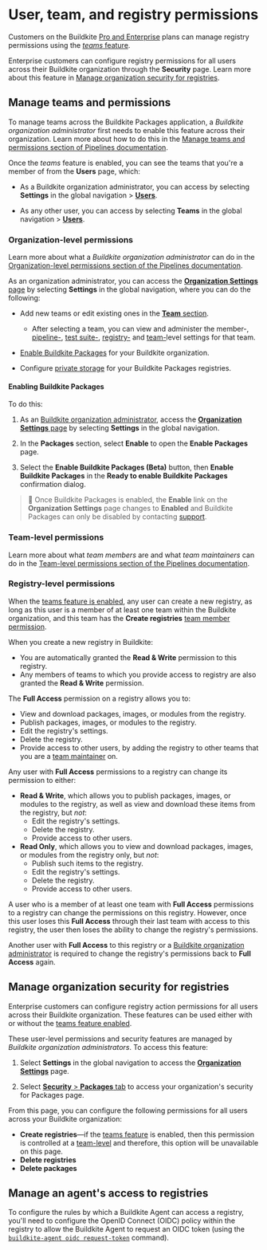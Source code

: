# User, team, and registry permissions

Customers on the Buildkite [Pro and Enterprise](https://buildkite.com/pricing) plans can manage registry permissions using the [_teams_ feature](#manage-teams-and-permissions).

Enterprise customers can configure registry permissions for all users across their Buildkite organization through the **Security** page. Learn more about this feature in [Manage organization security for registries](#manage-organization-security-for-registries).

## Manage teams and permissions

To manage teams across the Buildkite Packages application, a _Buildkite organization administrator_ first needs to enable this feature across their organization. Learn more about how to do this in the [Manage teams and permissions section of Pipelines documentation](/docs/team-management/permissions#manage-teams-and-permissions).

Once the _teams_ feature is enabled, you can see the teams that you're a member of from the **Users** page, which:

- As a Buildkite organization administrator, you can access by selecting **Settings** in the global navigation > [**Users**](https://buildkite.com/organizations/~/users/).

- As any other user, you can access by selecting **Teams** in the global navigation > [**Users**](https://buildkite.com/organizations/~/users/).

### Organization-level permissions

Learn more about what a _Buildkite organization administrator_ can do in the [Organization-level permissions section of the Pipelines documentation](/docs/team-management/permissions#manage-teams-and-permissions-organization-level-permissions).

As an organization administrator, you can access the [**Organization Settings** page](https://buildkite.com/organizations/~/settings) by selecting **Settings** in the global navigation, where you can do the following:

- Add new teams or edit existing ones in the [**Team** section](https://buildkite.com/organizations/~/teams).

    * After selecting a team, you can view and administer the member-, [pipeline-](/docs/team-management/permissions#manage-teams-and-permissions-pipeline-level-permissions), [test suite-](/docs/test-analytics/permissions#manage-teams-and-permissions-test-suite-level-permissions), [registry-](#manage-teams-and-permissions-registry-level-permissions) and [team-](/docs/team-management/permissions#manage-teams-and-permissions-team-level-permissions)level settings for that team.

- [Enable Buildkite Packages](#enabling-buildkite-packages) for your Buildkite organization.

- Configure [private storage](/docs/packages/private-storage) for your Buildkite Packages registries.

<h4 id="enabling-buildkite-packages">Enabling Buildkite Packages</h4>

To do this:

1. As an [Buildkite organization administrator](#manage-teams-and-permissions-organization-level-permissions), access the [**Organization Settings** page](https://buildkite.com/organizations/~/settings) by selecting **Settings** in the global navigation.

1. In the **Packages** section, select **Enable** to open the **Enable Packages** page.

1. Select the **Enable Buildkite Packages (Beta)** button, then **Enable Buildkite Packages** in the **Ready to enable Buildkite Packages** confirmation dialog.

> 📘
> Once Buildkite Packages is enabled, the **Enable** link on the **Organization Settings** page changes to **Enabled** and Buildkite Packages can only be disabled by contacting [support](https://buildkite.com/support).

### Team-level permissions

Learn more about what _team members_ are and what _team maintainers_ can do in the [Team-level permissions section of the Pipelines documentation](/docs/team-management/permissions#manage-teams-and-permissions-team-level-permissions).

### Registry-level permissions

When the [teams feature is enabled](#manage-teams-and-permissions), any user can create a new registry, as long as this user is a member of at least one team within the Buildkite organization, and this team has the **Create registries** [team member permission](/docs/team-management/permissions#manage-teams-and-permissions-team-level-permissions).

When you create a new registry in Buildkite:

- You are automatically granted the **Read & Write** permission to this registry.
- Any members of teams to which you provide access to registry are also granted the **Read & Write** permission.

The **Full Access** permission on a registry allows you to:

- View and download packages, images, or modules from the registry.
- Publish packages, images, or modules to the registry.
- Edit the registry's settings.
- Delete the registry.
- Provide access to other users, by adding the registry to other teams that you are a [team maintainer](#manage-teams-and-permissions-team-level-permissions) on.

Any user with **Full Access** permissions to a registry can change its permission to either:

- **Read & Write**, which allows you to publish packages, images, or modules to the registry, as well as view and download these items from the registry, but _not_:
    * Edit the registry's settings.
    * Delete the registry.
    * Provide access to other users.
- **Read Only**, which allows you to view and download packages, images, or modules from the registry only, but _not_:
    * Publish such items to the registry.
    * Edit the registry's settings.
    * Delete the registry.
    * Provide access to other users.

A user who is a member of at least one team with **Full Access** permissions to a registry can change the permissions on this registry. However, once this user loses this **Full Access** through their last team with access to this registry, the user then loses the ability to change the registry's permissions.

Another user with **Full Access** to this registry or a [Buildkite organization administrator](#manage-teams-and-permissions-organization-level-permissions) is required to change the registry's permissions back to **Full Access** again.

## Manage organization security for registries

Enterprise customers can configure registry action permissions for all users across their Buildkite organization. These features can be used either with or without the [teams feature enabled](#manage-teams-and-permissions).

These user-level permissions and security features are managed by _Buildkite organization administrators_. To access this feature:

1. Select **Settings** in the global navigation to access the [**Organization Settings**](https://buildkite.com/organizations/~/settings) page.

1. Select [**Security** > **Packages** tab](https://buildkite.com/organizations/~/security/packages) to access your organization's security for Packages page.

From this page, you can configure the following permissions for all users across your Buildkite organization:

- **Create registries**—if the [teams feature](#manage-teams-and-permissions) is enabled, then this permission is controlled at a [team-level](#manage-teams-and-permissions-team-level-permissions) and therefore, this option will be unavailable on this page.
- **Delete registries**
- **Delete packages**

## Manage an agent's access to registries

To configure the rules by which a Buildkite Agent can access a registry, you'll need to configure the OpenID Connect (OIDC) policy within the registry to allow the Buildkite Agent to request an OIDC token (using the [`buildkite-agent oidc request-token`](/docs/agent/v3/cli-oidc#request-oidc-token) command).

<!--
Learn more about this process in [Configure a registry's OIDC policy](/docs/packages/manage-registries#configure-a-registrys-oidc-policy).
-->
